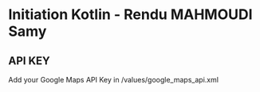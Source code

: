 # Initiation Kotlin - Rendu MAHMOUDI Samy

## API KEY
Add your Google Maps API Key in /values/google_maps_api.xml